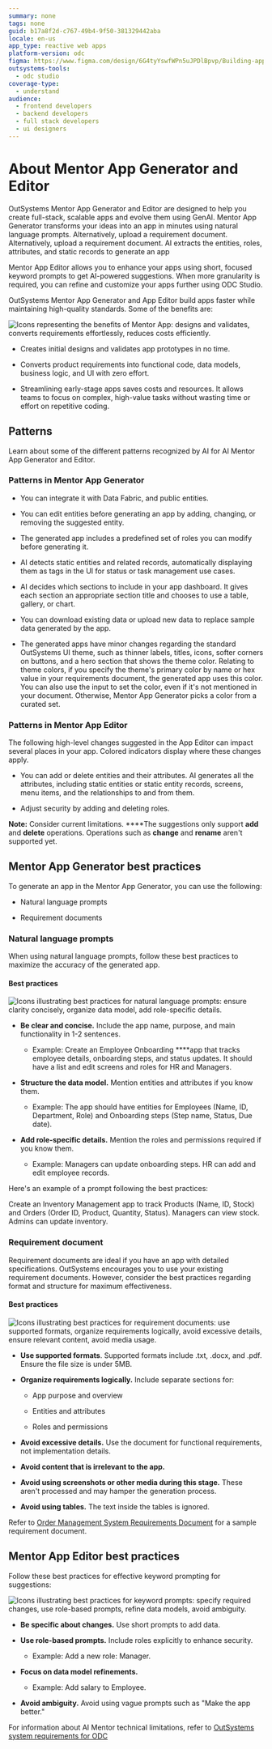 ```yaml
---
summary: none
tags: none
guid: b17a8f2d-c767-49b4-9f50-381329442aba
locale: en-us
app_type: reactive web apps
platform-version: odc
figma: https://www.figma.com/design/6G4tyYswfWPn5uJPDlBpvp/Building-apps?m=auto&node-id=6814-98&t=06ppRqezdRkEkuAh-1
outsystems-tools:
  - odc studio
coverage-type:
  - understand 
audience:
  - frontend developers
  - backend developers
  - full stack developers
  - ui designers
---
```


# About Mentor App Generator and Editor

OutSystems Mentor App Generator and Editor are designed to help you create full-stack, scalable apps and evolve them using GenAI. Mentor App Generator transforms your ideas into an app in minutes using natural language prompts. Alternatively, upload a requirement document. Alternatively, upload a requirement document. AI extracts the entities, roles, attributes, and static records to generate an app

Mentor App Editor allows you to enhance your apps using short, focused keyword prompts to get AI-powered suggestions. When more granularity is required, you can refine and customize your apps further using ODC Studio.

OutSystems Mentor App Generator and App Editor build apps faster while maintaining high-quality standards. Some of the benefits are:

![Icons representing the benefits of Mentor App: designs and validates, converts requirements effortlessly, reduces costs efficiently.](images/benefits-mentor-app-ams.png "Benefits of Mentor App")

* Creates initial designs and validates app prototypes in no time.

* Converts product requirements into functional code, data models, business logic, and UI with zero effort.

* Streamlining early-stage apps saves costs and resources. It allows teams to focus on complex, high-value tasks without wasting time or effort on repetitive coding.

## Patterns

Learn about some of the different patterns recognized by AI for AI Mentor App Generator and Editor.

### Patterns in Mentor App Generator

* You can integrate it with Data Fabric, and public entities.

* You can edit entities before generating an app by adding, changing, or removing the suggested entity.

* The generated app includes a predefined set of roles you can modify before generating it.

* AI detects static entities and related records, automatically displaying them as tags in the UI for status or task management use cases.  

* AI decides which sections to include in your app dashboard. It gives each section an appropriate section title and chooses to use a table, gallery, or chart.

* You can download existing data or upload new data to replace sample data generated by the app.

* The generated apps have minor changes regarding the standard OutSystems UI theme, such as thinner labels, titles, icons, softer corners on buttons, and a hero section that shows the theme color. Relating to theme colors, if you specify the theme's primary color by name or hex value in your requirements document, the generated app uses this color. You can also use the input to set the color, even if it's not mentioned in your document. Otherwise, Mentor App Generator picks a color from a curated set.

### Patterns in Mentor App Editor

The following high-level changes suggested in the App Editor can impact several places in your app. Colored indicators display where these changes apply.

* You can add or delete entities and their attributes. AI generates all the attributes, including static entities or static entity records, screens, menu items, and the relationships to and from them.

* Adjust security by adding and deleting roles.

**Note:** Consider current limitations. ****The suggestions only support **add** and **delete** operations. Operations such as **change** and **rename** aren't supported yet.

## Mentor App Generator best practices

To generate an app in the Mentor App Generator, you can use the following:

* Natural language prompts

* Requirement documents

### Natural language prompts

When using natural language prompts, follow these best practices to maximize the accuracy of the generated app.

#### Best practices

![Icons illustrating best practices for natural language prompts: ensure clarity concisely, organize data model, add role-specific details.](images/natural-language-prompts-best-practices-ams.png "Best Practices for Natural Language Prompts")

* **Be clear and concise.** Include the app name, purpose, and main functionality in 1-2 sentences.

    * Example: Create an Employee Onboarding ****app that tracks employee details, onboarding steps, and status updates. It should have a list and edit screens and roles for HR and Managers.

* **Structure the data model.** Mention entities and attributes if you know them.

    * Example: The app should have entities for Employees (Name, ID, Department, Role) and Onboarding steps (Step name, Status, Due date).

* **Add role-specific details.** Mention the roles and permissions required if you know them.

    * Example: Managers can update onboarding steps. HR can add and edit employee records.

Here's an example of a prompt following the best practices:

Create an Inventory Management app to track Products (Name, ID, Stock) and Orders (Order ID, Product, Quantity, Status). Managers can view stock. Admins can update inventory.

### Requirement document

Requirement documents are ideal if you have an app with detailed specifications. OutSystems encourages you to use your existing requirement documents. However, consider the best practices regarding format and structure for maximum effectiveness.

#### Best practices

![Icons illustrating best practices for requirement documents: use supported formats, organize requirements logically, avoid excessive details, ensure relevant content, avoid media usage.](images/requirement-best-practices-ams.png "Best Practices for Requirement Documents")

* **Use supported formats**. Supported formats include .txt, .docx, and .pdf. Ensure the file size is under 5MB.

* **Organize requirements logically.** Include separate sections for:

    * App purpose and overview

    * Entities and attributes

    * Roles and permissions

* **Avoid excessive details.** Use the document for functional requirements, not implementation details.

* **Avoid content that is irrelevant to the app.**

* **Avoid using screenshots or other media during this stage.** These aren't processed and may hamper the generation process.

* **Avoid using tables.** The text inside the tables is ignored.

Refer to [Order Management System Requirements Document](resources/Order-Management-System-Requirements-Document.doc) for a sample requirement document.

## Mentor App Editor best practices

Follow these best practices for effective keyword prompting for suggestions:

![Icons illustrating best practices for keyword prompts: specify required changes, use role-based prompts, refine data models, avoid ambiguity.](images/prompt-best-practices-ams.png "Best Practices for Keyword Prompts")

* **Be specific about changes.** Use short prompts to add data.

* **Use role-based prompts.** Include roles explicitly to enhance security.

    * Example: Add a new role: Manager.

* **Focus on data model refinements.**

    * Example: Add salary to Employee.

* **Avoid ambiguity.** Avoid using vague prompts such as "Make the app better."

For information about AI Mentor technical limitations, refer to [OutSystems system requirements for ODC](../../getting-started/system-requirements.md#ai-mentor)

